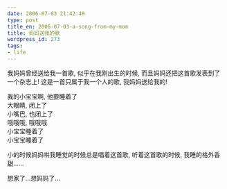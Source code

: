 ```yaml
---
date: 2006-07-03 21:42:40
type: post
title_en: 2006-07-03-a-song-from-my-mom
title: 妈妈送我的歌
wordpress_id: 273
tags:
- life
---
```


我妈妈曾经送给我一首歌, 似乎在我刚出生的时候, 而且妈妈还把这首歌发表到了一个杂志上! 这是一首只属于我一个人的歌, 我妈妈送给我的!

我的小宝宝啊, 他要睡着了  
大眼睛, 闭上了  
小嘴巴, 也闭上了  
哦哦哦, 哦哦哦  
小宝宝睡着了  
小宝宝睡着了

小的时候妈妈哄我睡觉的时候总是唱着这首歌, 听着这首歌的时候, 我睡的格外香甜......

想家了...想妈妈了...
